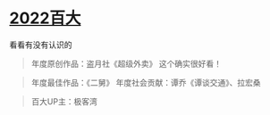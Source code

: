 # [2022百大](https://github.com/noteMay/blog/issues/22)

看看有没有认识的

> 年度原创作品：盗月社《超级外卖》
这个确实很好看！

> 年度最佳作品：《二舅》
> 年度社会贡献：谭乔《谭谈交通》、拉宏桑

> 百大UP主：极客湾